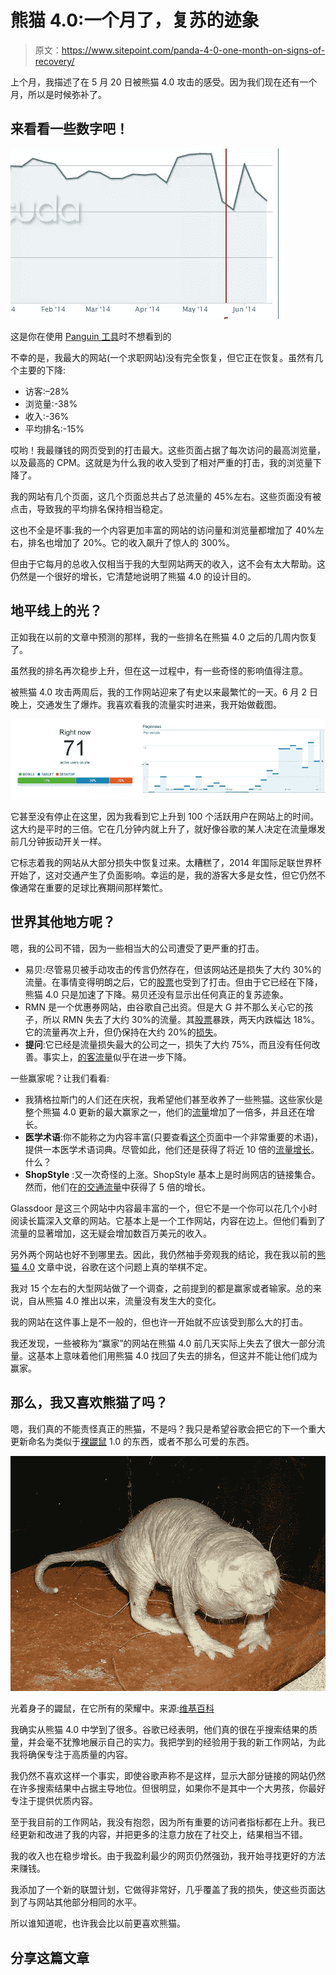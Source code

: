 # 熊猫 4.0:一个月了，复苏的迹象

> 原文：<https://www.sitepoint.com/panda-4-0-one-month-on-signs-of-recovery/>

上个月，我描述了在 5 月 20 日被熊猫 4.0 攻击的感受。因为我们现在还有一个月，所以是时候弥补了。

## 来看看一些数字吧！

![This is what you don’t want to see when using the Panguin tool)](img/37c93714b02479d7ce458c2f10523bf3.png)

这是你在使用 [Panguin 工具](http://panguintool.barracuda-digital.co.uk/)时不想看到的

不幸的是，我最大的网站(一个求职网站)没有完全恢复，但它正在恢复。虽然有几个主要的下降:

*   访客:–28%
*   浏览量:-38%
*   收入:-36%
*   平均排名:-15%

哎哟！我最赚钱的网页受到的打击最大。这些页面占据了每次访问的最高浏览量，以及最高的 CPM。这就是为什么我的收入受到了相对严重的打击，我的浏览量下降了。

我的网站有几个页面，这几个页面总共占了总流量的 45%左右。这些页面没有被点击，导致我的平均排名保持相当稳定。

这也不全是坏事:我的一个内容更加丰富的网站的访问量和浏览量都增加了 40%左右，排名也增加了 20%。它的收入飙升了惊人的 300%。

但由于它每月的总收入仅相当于我的大型网站两天的收入，这不会有太大帮助。这仍然是一个很好的增长，它清楚地说明了熊猫 4.0 的设计目的。

## 地平线上的光？

正如我在以前的文章中预测的那样，我的一些排名在熊猫 4.0 之后的几周内恢复了。

虽然我的排名再次稳步上升，但在这一过程中，有一些奇怪的影响值得注意。

被熊猫 4.0 攻击两周后，我的工作网站迎来了有史以来最繁忙的一天。6 月 2 日晚上，交通发生了爆炸。我喜欢看我的流量实时进来，我开始做截图。

![Traffic explosion](img/59b7708cff7d76f88a50dea41367a069.png)

它甚至没有停止在这里，因为我看到它上升到 100 个活跃用户在网站上的时间。这大约是平时的三倍。它在几分钟内就上升了，就好像谷歌的某人决定在流量爆发前几分钟扳动开关一样。

它标志着我的网站从大部分损失中恢复过来。太糟糕了，2014 年国际足联世界杯开始了，这对交通产生了负面影响。幸运的是，我的游客大多是女性，但它仍然不像通常在重要的足球比赛期间那样繁忙。

## 世界其他地方呢？

嗯，我的公司不错，因为一些相当大的公司遭受了更严重的打击。

*   易贝:尽管易贝被手动攻击的传言仍然存在，但该网站还是损失了大约 30%的流量。在事情变得明朗之后，它的[股票](http://www.fool.com/quote/nasdaq/ebay/ebay/charts)也受到了打击。但由于它已经在下降，熊猫 4.0 只是加速了下降。易贝还没有显示出任何真正的复苏迹象。
*   RMN 是一个优惠券网站，由谷歌自己出资。但是大 G 并不那么关心它的孩子，所以 RMN 失去了大约 30%的流量。其[股票](http://www.fool.com/quote/nasdaq/retailmenot/sale/charts)暴跌，两天内跌幅达 18%。它的流量再次上升，但仍保持在大约 20%的[损失](http://suite.searchmetrics.com/en/research?acc=120219&url=retailmenot.com&cc=US#filter=%7B%22filter_home_chart%22:%7B%22fxch%22:%22organicpaidvisibility%22%7D%7D)。
*   **提问**:它已经是流量损失最大的公司之一，损失了大约 75%，而且没有任何改善。事实上，[的客流量](http://suite.searchmetrics.com/en/research?acc=120219&url=ask.com&cc=US#filter=%7B%22filter_home_chart%22:%7B%22fxch%22:%22organicpaidvisibility%22%7D%7D)似乎在进一步下降。

一些赢家呢？让我们看看:

*   我猜格拉斯门的人们还在庆祝，我希望他们甚至收养了一些熊猫。这些家伙是整个熊猫 4.0 更新的最大赢家之一，他们的[流量](http://suite.searchmetrics.com/en/research?acc=120219&url=glassdoor.com&cc=US#filter=%7B%22filter_home_chart%22:%7B%22fxch%22:%22organicpaidvisibility%22%7D%7D)增加了一倍多，并且还在增长。
*   **医学术语**:你不能称之为内容丰富(只要查看[这个](http://www.medterms.com/script/main/art.asp?articlekey=22328)页面中一个非常重要的术语)，提供一本医学术语词典。尽管如此，他们还是获得了将近 10 倍的[流量增长](http://suite.searchmetrics.com/en/research?acc=120219&url=medterms.com&cc=US#filter=%7B%22filter_home_chart%22:%7B%22fxch%22:%22organicpaidvisibility%22%7D%7D)。什么？
*   **ShopStyle** :又一次奇怪的上涨。ShopStyle 基本上是时尚网店的链接集合。然而，他们在[的交通流量](http://suite.searchmetrics.com/en/research?acc=120219&url=shopstyle.com&cc=US#filter=%7B%22filter_home_chart%22:%7B%22fxch%22:%22organicpaidvisibility%22%7D%7D)中获得了 5 倍的增长。

Glassdoor 是这三个网站中内容最丰富的一个，但它不是一个你可以花几个小时阅读长篇深入文章的网站。它基本上是一个工作网站，内容在边上。但他们看到了流量的显著增加，这无疑会增加数百万美元的收入。

另外两个网站也好不到哪里去。因此，我仍然袖手旁观我的结论，我在我以前的[熊猫 4.0](https://www.sitepoint.com/panda-4-0-one-week-later/) 文章中说，谷歌在这个问题上真的举棋不定。

我对 15 个左右的大型网站做了一个调查，之前提到的都是赢家或者输家。总的来说，自从熊猫 4.0 推出以来，流量没有发生大的变化。

我的网站在这件事上是不一般的，但也许一开始就不应该受到那么大的打击。

我还发现，一些被称为“赢家”的网站在熊猫 4.0 前几天实际上失去了很大一部分流量。这基本上意味着他们用熊猫 4.0 找回了失去的排名，但这并不能让他们成为赢家。

## 那么，我又喜欢熊猫了吗？

嗯，我们真的不能责怪真正的熊猫，不是吗？我只是希望谷歌会把它的下一个重大更新命名为类似于[裸鼹鼠](http://en.wikipedia.org/wiki/Naked_mole_rat) 1.0 的东西，或者不那么可爱的东西。

![The naked mole rat](img/4250e615853f7eaca76015bbf20ce459.png)

光着身子的鼹鼠，在它所有的荣耀中。来源:[维基百科](http://en.wikipedia.org/wiki/Naked_mole_rat)

我确实从熊猫 4.0 中学到了很多。谷歌已经表明，他们真的很在乎搜索结果的质量，并会毫不犹豫地展示自己的实力。我把学到的经验用于我的新工作网站，为此我将确保专注于高质量的内容。

我仍然不喜欢这样一个事实，即使谷歌声称不是这样，显示大部分链接的网站仍然在许多搜索结果中占据主导地位。但很明显，如果你不是其中一个大男孩，你最好专注于提供优质内容。

至于我目前的工作网站，我没有抱怨，因为所有重要的访问者指标都在上升。我已经更新和改进了我的内容，并把更多的注意力放在了社交上，结果相当不错。

我的收入也在稳步增长。由于我盈利最少的网页仍然强劲，我开始寻找更好的方法来赚钱。

我添加了一个新的联盟计划，它做得非常好，几乎覆盖了我的损失，使这些页面达到了与网站其他部分相同的水平。

所以谁知道呢，也许我会比以前更喜欢熊猫。

## 分享这篇文章